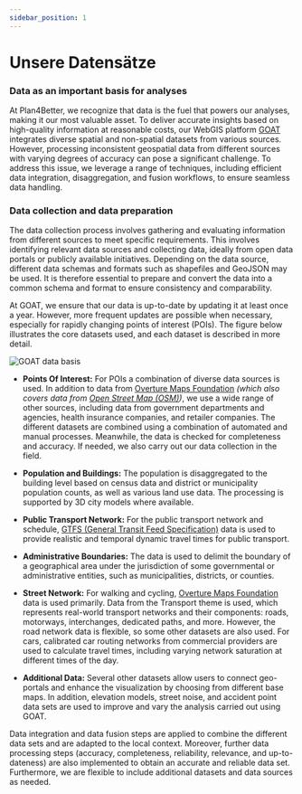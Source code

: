 ```yaml
---
sidebar_position: 1
---
```


# Unsere Datensätze


### Data as an important basis for analyses

At Plan4Better, we recognize that data is the fuel that powers our analyses, making it our most valuable asset. To deliver accurate insights based on high-quality information at reasonable costs, our WebGIS platform [GOAT](https://goat.plan4better.de/login) integrates diverse spatial and non-spatial datasets from various sources. However, processing inconsistent geospatial data from different sources with varying degrees of accuracy can pose a significant challenge. To address this issue, we leverage a range of techniques, including efficient data integration, disaggregation, and fusion workflows, to ensure seamless data handling.


### Data collection and data preparation

The data collection process involves gathering and evaluating information from different sources to meet specific requirements. This involves identifying relevant data sources and collecting data, ideally from open data portals or publicly available initiatives. Depending on the data source, different data schemas and formats such as shapefiles and GeoJSON may be used. It is therefore essential to prepare and convert the data into a common schema and format to ensure consistency and comparability.

At GOAT, we ensure that our data is up-to-date by updating it at least once a year. However, more frequent updates are possible when necessary, especially for rapidly changing points of interest (POIs). The figure below illustrates the core datasets used, and each dataset is described in more detail.

![GOAT data basis](/img/data/data_basis/original_files/data_en_blue.png "GOAT data basis")

- **Points Of Interest:** For POIs a combination of diverse data sources is used. In addition to data from [Overture Maps Foundation](https://overturemaps.org/) *(which also covers data from [Open Street Map (OSM)](https://wiki.openstreetmap.org/))*, we use a wide range of other sources, including data from government departments and agencies, health insurance companies, and retailer companies. The different datasets are combined using a combination of automated and manual processes. Meanwhile, the data is checked for completeness and accuracy. If needed, we also carry out our data collection in the field. 

- **Population and Buildings:** The population is disaggregated to the building level based on census data and district or municipality population counts, as well as various land use data. The processing is supported by 3D city models where available.

- **Public Transport Network:** For the public transport network and schedule, [GTFS (General Transit Feed Specification)](https://gtfs.org/) data is used to provide realistic and temporal dynamic travel times for public transport. 

- **Administrative Boundaries:** The data is used to delimit the boundary of a geographical area under the jurisdiction of some governmental or administrative entities, such as municipalities, districts, or counties.

- **Street Network:** For walking and cycling, [Overture Maps Foundation](https://overturemaps.org/) data is used primarily. Data from the Transport theme is used, which represents real-world transport networks and their components: roads, motorways, interchanges, dedicated paths, and more. However, the road network data is flexible, so some other datasets are also used. For cars, calibrated car routing networks from commercial providers are used to calculate travel times, including varying network saturation at different times of the day.

- **Additional Data:** Several other datasets allow users to connect geo-portals and enhance the visualization by choosing from different base maps. In addition, elevation models, street noise, and accident point data sets are used to improve and vary the analysis carried out using GOAT. 

Data integration and data fusion steps are applied to combine the different data sets and are adapted to the local context. Moreover, further data processing steps (accuracy, completeness, reliability, relevance, and up-to-dateness) are also implemented to obtain an accurate and reliable data set. Furthermore, we are flexible to include additional datasets and data sources as needed.